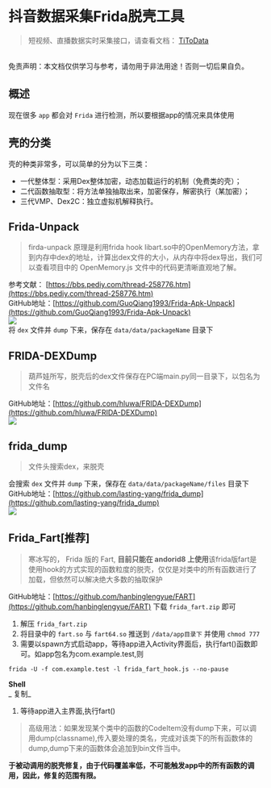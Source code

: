 # 抖音数据采集Frida脱壳工具

> 短视频、直播数据实时采集接口，请查看文档： [TiToData](https://www.titodata.com?from=douyinarticle)


<br>免责声明：本文档仅供学习与参考，请勿用于非法用途！否则一切后果自负。<br>


## 概述
现在很多 `app` 都会对 `Frida` 进行检测，所以要根据app的情况来具体使用

## 壳的分类
壳的种类非常多，可以简单的分为以下三类：

- 一代整体型：采用Dex整体加密，动态加载运行的机制（免费类的壳）；
- 二代函数抽取型：将方法单独抽取出来，加密保存，解密执行（某加密）；
- 三代VMP、Dex2C：独立虚拟机解释执行。

## Frida-Unpack
> firda-unpack 原理是利用frida hook libart.so中的OpenMemory方法，拿到内存中dex的地址，计算出dex文件的大小，从内存中将dex导出，我们可以查看项目中的 OpenMemory.js 文件中的代码更清晰直观地了解。

参考文献： [https://bbs.pediy.com/thread-258776.htm](https://bbs.pediy.com/thread-258776.htm)<br>GitHub地址：[https://github.com/GuoQiang1993/Frida-Apk-Unpack](https://github.com/GuoQiang1993/Frida-Apk-Unpack)<br>[![](https://cdn.nlark.com/yuque/0/2021/png/97322/1611487409463-13118cad-1570-4bd8-90d7-5bc03c62eaa3.png#align=left&display=inline&height=547&margin=%5Bobject%20Object%5D&originHeight=547&originWidth=718&size=0&status=done&style=none&width=718)](https://static.zhangkunzhi.com/typecho/2020/08/20/953524246794930/1597895351.png)<br>将 `dex` 文件并 `dump` 下来，保存在 `data/data/packageName` 目录下

## FRIDA-DEXDump
> 葫芦娃所写，脱壳后的dex文件保存在PC端main.py同一目录下，以包名为文件名

GitHub地址：[https://github.com/hluwa/FRIDA-DEXDump](https://github.com/hluwa/FRIDA-DEXDump)<br>[![](https://cdn.nlark.com/yuque/0/2021/png/97322/1611487409403-a57a3c0b-daea-4e40-8bbb-1eadc1688d7b.png#align=left&display=inline&height=283&margin=%5Bobject%20Object%5D&originHeight=283&originWidth=939&size=0&status=done&style=none&width=939)](https://static.zhangkunzhi.com/typecho/2020/08/20/954871491878402/1597895486.png)

## frida_dump
> 文件头搜索dex，来脱壳

会搜索 `dex` 文件并 `dump` 下来，保存在 `data/data/packageName/files` 目录下<br>GitHub地址：[https://github.com/lasting-yang/frida_dump](https://github.com/lasting-yang/frida_dump)<br>[![](https://cdn.nlark.com/yuque/0/2021/png/97322/1611487409468-c52384db-3d2b-4606-bcee-c7f53c04f5a8.png#align=left&display=inline&height=411&margin=%5Bobject%20Object%5D&originHeight=411&originWidth=911&size=0&status=done&style=none&width=911)](https://static.zhangkunzhi.com/typecho/2020/08/20/955723917172999/1597895571.png)

## Frida_Fart[推荐]
> 寒冰写的， Frida 版的 Fart, **目前只能在 andorid8 上使用**该frida版fart是使用hook的方式实现的函数粒度的脱壳，仅仅是对类中的所有函数进行了加载，但依然可以解决绝大多数的抽取保护

GitHub地址：[https://github.com/hanbinglengyue/FART](https://github.com/hanbinglengyue/FART) 下载 `frida_fart.zip` 即可

1. 解压 `frida_fart.zip`
1. 将目录中的 `fart.so` 与 `fart64.so` 推送到 `/data/app目录下` 并使用 `chmod 777`
1. 需要以spawn方式启动app，等待app进入Activity界面后，执行fart()函数即可。如app包名为com.example.test,则
```
frida -U -f com.example.test -l frida_fart_hook.js --no-pause
```
**Shell**<br>_ 复制_

1. 等待app进入主界面,执行fart()
> 高级用法：如果发现某个类中的函数的CodeItem没有dump下来，可以调用dump(classname),传入要处理的类名，完成对该类下的所有函数体的dump,dump下来的函数体会追加到bin文件当中。

**于被动调用的脱壳修复，由于代码覆盖率低，不可能触发app中的所有函数的调用，因此，修复的范围有限。**
